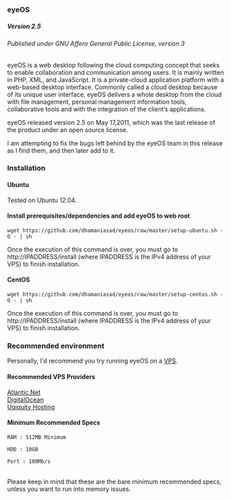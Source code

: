 ### eyeOS

##### Version 2.5

###### Published under GNU Affero General Public License, version 3

eyeOS is a web desktop following the cloud computing concept that seeks to enable collaboration and communication among users. It is mainly written in PHP, XML, and JavaScript. It is a private-cloud application platform with a web-based desktop interface. Commonly called a cloud desktop because of its unique user interface, eyeOS delivers a whole desktop from the cloud with file management, personal management information tools, collaborative tools and with the integration of the client’s applications.

eyeOS released version 2.5 on May 17,2011, which was the last release of the product under an open source license. 

I am attempting to fix the bugs left behind by the eyeOS team in this release as I find them, and then later add to it.

### Installation
#### Ubuntu
Tested on Ubuntu 12.04.
#### Install prerequisites/dependencies and add eyeOS to web root
    wget https://github.com/dhamaniasad/eyeos/raw/master/setup-ubuntu.sh -O - | sh
    
Once the execution of this command is over, you must go to http://IPADDRESS/install (where IPADDRESS is the IPv4 address of your VPS) to finish installation.
#### CentOS
    wget https://github.com/dhamaniasad/eyeos/raw/master/setup-centos.sh -O - | sh
    
Once the execution of this command is over, you must go to http://IPADDRESS/install (where IPADDRESS is the IPv4 address of your VPS) to finish installation.
### Recommended environment
Personally, I'd recommend you try running eyeOS on a [VPS](https://en.wikipedia.org/wiki/Virtual_private_server). 

#### Recommended VPS Providers
[Atlantic.Net](http://www.atlantic.net/cloud-hosting/cloud-server-pricing/) <br>
[DigitalOcean](https://www.digitalocean.com) <br>
[Uqiquity Hosting](https://www.ubiquityservers.com/cloud) <br>

#### Minimum Recommended Specs
    RAM : 512MB Minimum

    HDD : 10GB

    Port : 100Mb/s
<br>Please keep in mind that these are the bare minimum recommended specs, unless you want to run into memory issues.

